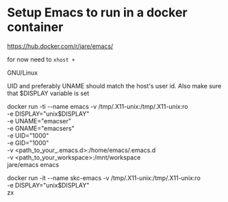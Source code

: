 

# Setup Emacs to run in a docker container #


https://hub.docker.com/r/jare/emacs/

for now need to `xhost +`


GNU/Linux

UID and preferably UNAME should match the host's user id.
Also make sure that $DISPLAY variable is set

docker run -ti --name emacs -v /tmp/.X11-unix:/tmp/.X11-unix:ro\
 -e DISPLAY="unix$DISPLAY"\
 -e UNAME="emacser"\
 -e GNAME="emacsers"\
 -e UID="1000"\
 -e GID="1000"\
 -v <path_to_your_.emacs.d>:/home/emacs/.emacs.d\
 -v <path_to_your_workspace>:/mnt/workspace\
 jare/emacs emacs


docker run -it --name skc-emacs -v /tmp/.X11-unix:/tmp/.X11-unix:ro\
  -e DISPLAY="unix$DISPLAY"\
  zx
